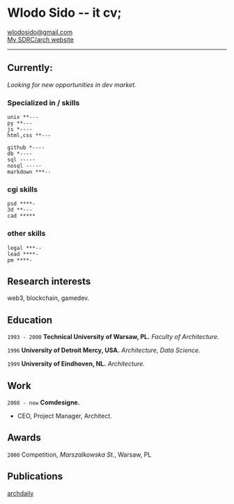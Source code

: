 <!-- #                             
          |                   
,   .,---.|--- ,---.,---.,---.
|   ||---'|    `---.|   ||   |
`---|`---'`---'`---'`---'`   '
`---'                          
-->

# Wlodo Sido -- it cv;

<div id="webaddress">
<a href="mailto:wlodosido@gmail.com">wlodosido@gmail.com</a><br>
<a href="http://sidorczuk.com">My SDRC/arch website</a>
</div>

---

## Currently:
*Looking for new opportunities in dev market.*

### Specialized in / skills
	unix **---
	py **---
	js *----
	html,css **---

	github *----
	db *----
	sql -----
	nosql -----
	markdown ***--

### cgi skills
	psd ****-
	3d **---
	cad *****

### other skills
	legal ***--
	lead ****-
	pm ****-


## Research interests
web3, blockchain, gamedev.

## Education
`1993 - 2000`
**Technical University of Warsaw, PL.** *Faculty of Architecture.*

`1996`
**University of Detroit Mercy, USA.** *Architecture, Data Science.*

`1999`
**University of Eindhoven, NL.** *Architecture.*

## Work
`2008 - now`
**Comdesigne.**
- CEO, Project Manager, Architect.

## Awards
`2000`
Competition, *Marszalkowska St.*, Warsaw, PL

## Publications
<!-- A list is also available [online](http://scholar.google.co.uk/citations?user=LTOTl0YAAAAJ) -->
[archdaily](http://sidorczuk.com)

<!-- ### Footer
updated: Nov 2021 -->
